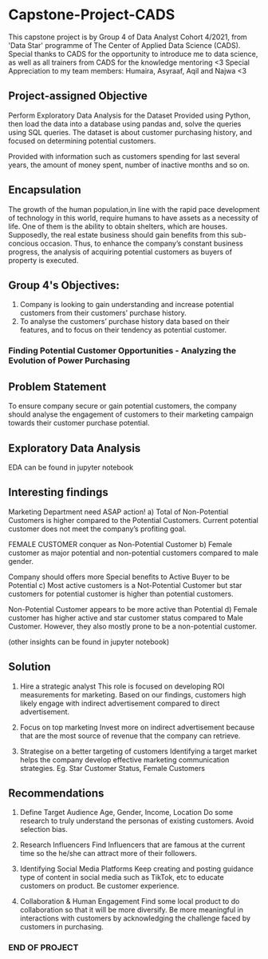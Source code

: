# Capstone-Project-CADS
 This capstone project is by Group 4 of Data Analyst Cohort 4/2021, from 'Data Star' programme of The Center of Applied Data Science (CADS).
 Special thanks to CADS for the opportunity to introduce me to data science, as well as all trainers from CADS for the knowledge mentoring <3
 Special Appreciation to my team members: Humaira, Asyraaf, Aqil and Najwa <3
 
## Project-assigned Objective
Perform Exploratory Data Analysis for the Dataset Provided using Python, then load the data into a database using pandas and, solve the queries using SQL queries. The dataset is about customer purchasing history, and focused on determining potential customers.

Provided with information such as customers spending for last several years, the amount of money spent, number of inactive months and so on.

## Encapsulation
The growth of the human population,in line with the rapid pace development of technology in this world, require humans to have assets as a necessity of life. One of them is the ability to obtain shelters, which are houses. Supposedly, the real estate business should gain benefits from this sub-concious occasion. Thus, to enhance the company’s constant business progress, the analysis of acquiring potential customers as buyers of property is executed.

## Group 4's Objectives:
1. Company is looking to gain understanding and increase potential customers from their customers’ purchase history.
2. To analyse the customers’ purchase history data based on their features, and to focus on their tendency as potential customer.

### Finding Potential Customer Opportunities - Analyzing the Evolution of Power Purchasing ###

## Problem Statement
To ensure company secure or gain potential customers, the company should analyse the engagement of customers to their marketing campaign towards their customer purchase potential.

## Exploratory Data Analysis 
EDA can be found in jupyter notebook

## Interesting findings

Marketing Department need ASAP action!
a) Total of Non-Potential Customers is higher compared to the Potential Customers. Current potential customer does not meet the company’s profiting goal.

FEMALE CUSTOMER conquer as Non-Potential Customer 
b) Female customer as major  potential and non-potential customers compared to male gender. 

Company should offers more Special benefits to Active Buyer to be Potential
c) Most active customers is a Not-Potential Customer but star customers for potential customer is higher than potential customers. 

Non-Potential Customer appears to be more active than Potential
d) Female customer has higher active and star customer status compared to Male Customer. However, they also mostly prone to be a non-potential customer.

(other insights can be found in jupyter notebook)

## Solution

1. Hire a strategic analyst
This role is focused on developing ROI measurements for marketing. Based on our findings, customers high likely engage with indirect advertisement compared to direct advertisement.

2. Focus on top marketing
Invest more on indirect advertisement because that are the most source of revenue that the company can retrieve.

3. Strategise on a better targeting of customers
Identifying a target market helps the company develop effective marketing communication strategies. Eg. Star Customer Status, Female Customers

## Recommendations

1. Define Target Audience
Age, Gender, Income, Location
Do some research to truly understand the personas of existing customers. Avoid selection bias.

2. Research Influencers
Find Influencers that are famous at the current time so the he/she can attract more of their followers. 

3. Identifying Social Media Platforms
Keep creating and posting guidance type of content in social media such as TikTok, etc to educate customers on product. Be customer experience.

4. Collaboration & Human Engagement
Find some local product to do collaboration so that it will be more diversify. Be more meaningful in interactions with customers by acknowledging the challenge faced 
by customers in purchasing.

### END OF PROJECT ###
